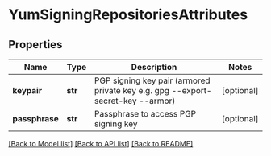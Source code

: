 # YumSigningRepositoriesAttributes

## Properties
Name | Type | Description | Notes
------------ | ------------- | ------------- | -------------
**keypair** | **str** | PGP signing key pair (armored private key e.g. gpg --export-secret-key --armor) | [optional] 
**passphrase** | **str** | Passphrase to access PGP signing key | [optional] 

[[Back to Model list]](../README.md#documentation-for-models) [[Back to API list]](../README.md#documentation-for-api-endpoints) [[Back to README]](../README.md)

